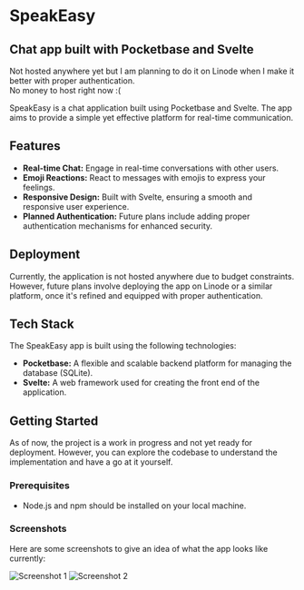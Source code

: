 # SpeakEasy
## Chat app built with Pocketbase and Svelte
Not hosted anywhere yet but I am planning to do it on Linode when I make it better with proper authentication. </br>
No money to host right now :( </br>


SpeakEasy is a chat application built using Pocketbase and Svelte. The app aims to provide a simple yet effective platform for real-time communication.

## Features

- **Real-time Chat:** Engage in real-time conversations with other users.
- **Emoji Reactions:** React to messages with emojis to express your feelings.
- **Responsive Design:** Built with Svelte, ensuring a smooth and responsive user experience.
- **Planned Authentication:** Future plans include adding proper authentication mechanisms for enhanced security.

## Deployment

Currently, the application is not hosted anywhere due to budget constraints. However, future plans involve deploying the app on Linode or a similar platform, once it's refined and equipped with proper authentication.

## Tech Stack

The SpeakEasy app is built using the following technologies:

- **Pocketbase:** A flexible and scalable backend platform for managing the database (SQLite).
- **Svelte:** A web framework used for creating the front end of the application.

## Getting Started

As of now, the project is a work in progress and not yet ready for deployment. However, you can explore the codebase to understand the implementation and have a go at it yourself.

### Prerequisites

- Node.js and npm should be installed on your local machine.

### Screenshots

Here are some screenshots to give an idea of what the app looks like currently:

![Screenshot 1](https://github.com/toji-ut/SpeakEasy/assets/107822013/f1c84741-3f47-4212-9294-ce61c30cb804)
![Screenshot 2](https://github.com/toji-ut/SpeakEasy/assets/107822013/9139efca-61a5-4fb3-b631-4ea166091c57)

